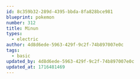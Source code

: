 ```yaml
---
id: 8c359b32-289d-4395-bbda-8fa828bce981
blueprint: pokemon
number: 312
title: Minun
types:
  - electric
author: 4d8d6ede-5963-429f-9c2f-74b897007e0c
tags:
  - basic
updated_by: 4d8d6ede-5963-429f-9c2f-74b897007e0c
updated_at: 1716481469
---
```

